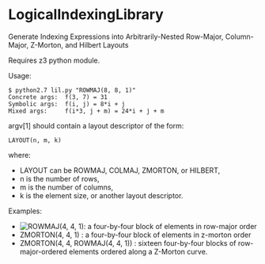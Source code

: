 LogicalIndexingLibrary
======================

Generate Indexing Expressions into Arbitrarily-Nested Row-Major, Column-Major, Z-Morton, and Hilbert Layouts

Requires z3 python module.

Usage:

    $ python2.7 lil.py "ROWMAJ(8, 8, 1)"
    Concrete args:  f(3, 7) = 31
    Symbolic args:  f(i, j) = 8*i + j
    Mixed args:     f(i*3, j + m) = 24*i + j + m

argv[1] should contain a layout descriptor of the form:

    LAYOUT(n, m, k)

where:
*   LAYOUT can be ROWMAJ, COLMAJ, ZMORTON, or HILBERT,
*   n is the number of rows,
*   m is the number of columns,
*   k is the element size, or another layout descriptor.

Examples:
*   ![ROWMAJ(4, 4, 1)](https://raw.github.com/mbdriscoll/LogicalIndexingLibrary/master/r44.png): a four-by-four block of elements in row-major order
*   ZMORTON(4, 4, 1) : a four-by-four block of elements in z-morton order
*   ZMORTON(4, 4, ROWMAJ(4, 4, 1)) : sixteen four-by-four blocks of row-major-ordered elements ordered along a Z-Morton curve.
